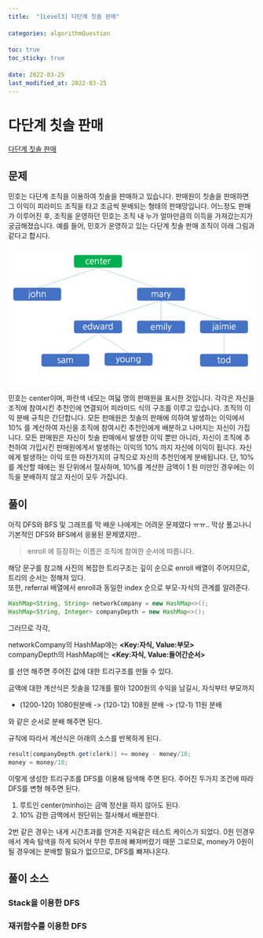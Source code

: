 ```yaml
---
title:  "[Level3] 다단계 칫솔 판매"

categories: algorithmQuestion

toc: true
toc_sticky: true

date: 2022-03-25
last_modified_at: 2022-03-25
---
```


# 다단계 칫솔 판매

[다단계 칫솔 판매](https://programmers.co.kr/learn/courses/30/lessons/77486)

## 문제

민호는 다단계 조직을 이용하여 칫솔을 판매하고 있습니다. 판매원이 칫솔을 판매하면 그 이익이 피라미드 조직을 타고 조금씩 분배되는 형태의 판매망입니다. 어느정도 판매가 이루어진 후, 조직을 운영하던 민호는 조직 내 누가 얼마만큼의 이득을 가져갔는지가 궁금해졌습니다. 예를 들어, 민호가 운영하고 있는 다단계 칫솔 판매 조직이 아래 그림과 같다고 합시다.

![pic1](/assets/image/2022/2022-03-25/pic1.png)

민호는 center이며, 파란색 네모는 여덟 명의 판매원을 표시한 것입니다. 각각은 자신을 조직에 참여시킨 추천인에 연결되어 피라미드 식의 구조를 이루고 있습니다. 조직의 이익 분배 규칙은 간단합니다. 모든 판매원은 칫솔의 판매에 의하여 발생하는 이익에서 10% 를 계산하여 자신을 조직에 참여시킨 추천인에게 배분하고 나머지는 자신이 가집니다. 모든 판매원은 자신이 칫솔 판매에서 발생한 이익 뿐만 아니라, 자신이 조직에 추천하여 가입시킨 판매원에게서 발생하는 이익의 10% 까지 자신에 이익이 됩니다. 자신에게 발생하는 이익 또한 마찬가지의 규칙으로 자신의 추천인에게 분배됩니다. 단, 10% 를 계산할 때에는 원 단위에서 절사하며, 10%를 계산한 금액이 1 원 미만인 경우에는 이득을 분배하지 않고 자신이 모두 가집니다.

## 풀이

아직 DFS와 BFS 및 그래프를 막 배운 나에게는 어려운 문제였다 ㅠㅠ.. 막상 풀고나니 기본적인 DFS와 BFS에서 응용된 문제였지만..  

> enroll 에 등장하는 이름은 조직에 참여한 순서에 따릅니다.

해당 문구를 참고해 사진의 복잡한 트리구조는 깊이 순으로  enroll 배열이 주어지므로, 트리의 순서는 정해져 있다.  
또한, referral 배열에서 enroll과 동일한 index 순으로 부모-자식의 관계를 알려준다.

```java
HashMap<String, String> networkCompany = new HashMap<>();
HashMap<String, Integer> companyDepth = new HashMap<>();
```

그러므로 각각,

networkCompany의 HashMap에는 **<Key:자식, Value:부모>**  
companyDepth의 HashMap에는 **<Key:자식, Value:들어간순서>**

를 선언 해주면 주어진 값에 대한 트리구조를 만들 수 있다.

금액에 대한 계산식은 칫솔을 12개를 팔아 1200원의 수익을 남길시, 자식부터 부모까지  

- (1200-120) 1080원분배 -> (120-12) 108원 분배 -> (12-1) 11원 분배 

와 같은 순서로 분배 해주면 된다.  

규칙에 따라서 계산식은 아래의 소스를 반복하게 된다.

```java
result[companyDepth.get(clerk)] += money - money/10;
money = money/10;
```

이렇게 생성한 트리구조를 DFS를 이용해 탐색해 주면 된다. 주어진 두가지 조건에 따라
DFS를 변형 해주면 된다.

1. 루트인 center(minho)는 금액 정산을 하지 않아도 된다. 
2. 10% 감한 금액에서 원단위는 절사해서 배분한다.

2번 같은 경우는 내게 시간초과를 안겨준 지옥같은 테스트 케이스가 되었다. 0원 인경우에서 계속 탐색을 하게 되어서
무한 루프에 빠져버렸기 때문 그로므로, money가 0원이 될 경우에는 분배할 필요가 없으므로, DFS를 빠져나온다.

## 풀이 소스

### Stack을 이용한 DFS

<script src="https://gist.github.com/dh37789/c8fbd549ee80a12c797018597065750b.js"></script>

### 재귀함수를 이용한 DFS

<script src="https://gist.github.com/dh37789/d57a2b3951274b94f285ce8323bffa5b.js"></script>





